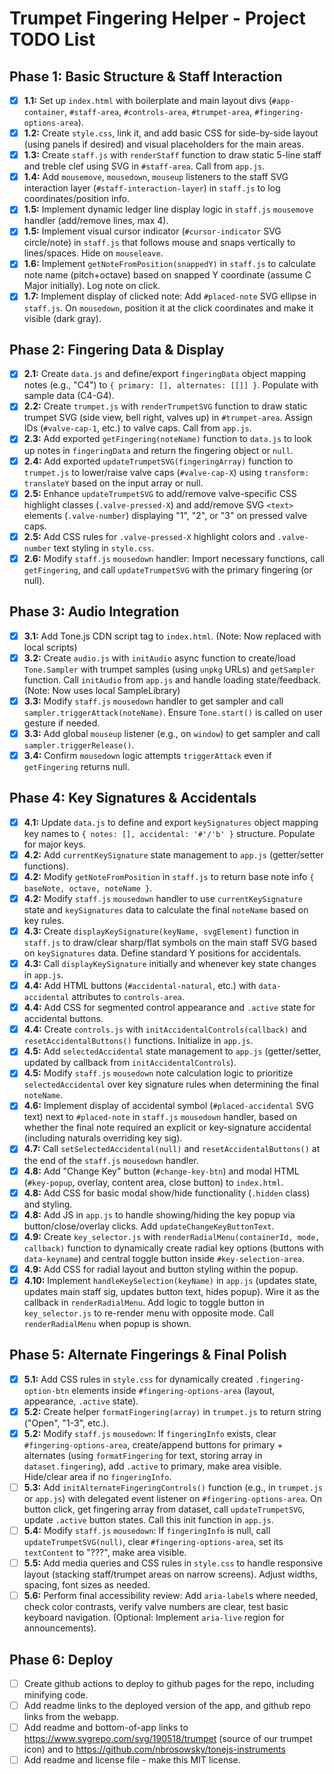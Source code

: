 # Trumpet Fingering Helper - Project TODO List

## Phase 1: Basic Structure & Staff Interaction

* [X] **1.1:** Set up `index.html` with boilerplate and main layout divs (`#app-container`, `#staff-area`, `#controls-area`, `#trumpet-area`, `#fingering-options-area`).
* [X] **1.2:** Create `style.css`, link it, and add basic CSS for side-by-side layout (using panels if desired) and visual placeholders for the main areas.
* [X] **1.3:** Create `staff.js` with `renderStaff` function to draw static 5-line staff and treble clef using SVG in `#staff-area`. Call from `app.js`.
* [X] **1.4:** Add `mousemove`, `mousedown`, `mouseup` listeners to the staff SVG interaction layer (`#staff-interaction-layer`) in `staff.js` to log coordinates/position info.
* [X] **1.5:** Implement dynamic ledger line display logic in `staff.js` `mousemove` handler (add/remove lines, max 4).
* [X] **1.5:** Implement visual cursor indicator (`#cursor-indicator` SVG circle/note) in `staff.js` that follows mouse and snaps vertically to lines/spaces. Hide on `mouseleave`.
* [X] **1.6:** Implement `getNoteFromPosition(snappedY)` in `staff.js` to calculate note name (pitch+octave) based on snapped Y coordinate (assume C Major initially). Log note on click.
* [X] **1.7:** Implement display of clicked note: Add `#placed-note` SVG ellipse in `staff.js`. On `mousedown`, position it at the click coordinates and make it visible (dark gray).

## Phase 2: Fingering Data & Display

* [X] **2.1:** Create `data.js` and define/export `fingeringData` object mapping notes (e.g., "C4") to `{ primary: [], alternates: [[]] }`. Populate with sample data (C4-G4).
* [X] **2.2:** Create `trumpet.js` with `renderTrumpetSVG` function to draw static trumpet SVG (side view, bell right, valves up) in `#trumpet-area`. Assign IDs (`#valve-cap-1`, etc.) to valve caps. Call from `app.js`.
* [X] **2.3:** Add exported `getFingering(noteName)` function to `data.js` to look up notes in `fingeringData` and return the fingering object or `null`.
* [X] **2.4:** Add exported `updateTrumpetSVG(fingeringArray)` function to `trumpet.js` to lower/raise valve caps (`#valve-cap-X`) using `transform: translateY` based on the input array or null.
* [X] **2.5:** Enhance `updateTrumpetSVG` to add/remove valve-specific CSS highlight classes (`.valve-pressed-X`) and add/remove SVG `<text>` elements (`.valve-number`) displaying "1", "2", or "3" on pressed valve caps.
* [X] **2.5:** Add CSS rules for `.valve-pressed-X` highlight colors and `.valve-number` text styling in `style.css`.
* [X] **2.6:** Modify `staff.js` `mousedown` handler: Import necessary functions, call `getFingering`, and call `updateTrumpetSVG` with the primary fingering (or null).

## Phase 3: Audio Integration

* [X] **3.1:** Add Tone.js CDN script tag to `index.html`. (Note: Now replaced with local scripts)
* [X] **3.2:** Create `audio.js` with `initAudio` async function to create/load `Tone.Sampler` with trumpet samples (using `unpkg` URLs) and `getSampler` function. Call `initAudio` from `app.js` and handle loading state/feedback. (Note: Now uses local SampleLibrary)
* [X] **3.3:** Modify `staff.js` `mousedown` handler to get sampler and call `sampler.triggerAttack(noteName)`. Ensure `Tone.start()` is called on user gesture if needed.
* [X] **3.3:** Add global `mouseup` listener (e.g., on `window`) to get sampler and call `sampler.triggerRelease()`.
* [X] **3.4:** Confirm `mousedown` logic attempts `triggerAttack` even if `getFingering` returns null.

## Phase 4: Key Signatures & Accidentals

* [X] **4.1:** Update `data.js` to define and export `keySignatures` object mapping key names to `{ notes: [], accidental: '#'/'b' }` structure. Populate for major keys.
* [X] **4.2:** Add `currentKeySignature` state management to `app.js` (getter/setter functions).
* [X] **4.2:** Modify `getNoteFromPosition` in `staff.js` to return base note info `{ baseNote, octave, noteName }`.
* [X] **4.2:** Modify `staff.js` `mousedown` handler to use `currentKeySignature` state and `keySignatures` data to calculate the final `noteName` based on key rules.
* [X] **4.3:** Create `displayKeySignature(keyName, svgElement)` function in `staff.js` to draw/clear sharp/flat symbols on the main staff SVG based on `keySignatures` data. Define standard Y positions for accidentals.
* [X] **4.3:** Call `displayKeySignature` initially and whenever key state changes in `app.js`.
* [X] **4.4:** Add HTML buttons (`#accidental-natural`, etc.) with `data-accidental` attributes to `controls-area`.
* [X] **4.4:** Add CSS for segmented control appearance and `.active` state for accidental buttons.
* [X] **4.4:** Create `controls.js` with `initAccidentalControls(callback)` and `resetAccidentalButtons()` functions. Initialize in `app.js`.
* [X] **4.5:** Add `selectedAccidental` state management to `app.js` (getter/setter, updated by callback from `initAccidentalControls`).
* [X] **4.5:** Modify `staff.js` `mousedown` note calculation logic to prioritize `selectedAccidental` over key signature rules when determining the final `noteName`.
* [X] **4.6:** Implement display of accidental symbol (`#placed-accidental` SVG text) next to `#placed-note` in `staff.js` `mousedown` handler, based on whether the final note required an explicit or key-signature accidental (including naturals overriding key sig).
* [X] **4.7:** Call `setSelectedAccidental(null)` and `resetAccidentalButtons()` at the end of the `staff.js` `mousedown` handler.
* [X] **4.8:** Add "Change Key" button (`#change-key-btn`) and modal HTML (`#key-popup`, overlay, content area, close button) to `index.html`.
* [X] **4.8:** Add CSS for basic modal show/hide functionality (`.hidden` class) and styling.
* [X] **4.8:** Add JS in `app.js` to handle showing/hiding the key popup via button/close/overlay clicks. Add `updateChangeKeyButtonText`.
* [X] **4.9:** Create `key_selector.js` with `renderRadialMenu(containerId, mode, callback)` function to dynamically create radial key options (buttons with `data-keyname`) and central toggle button inside `#key-selection-area`.
* [X] **4.9:** Add CSS for radial layout and button styling within the popup.
* [X] **4.10:** Implement `handleKeySelection(keyName)` in `app.js` (updates state, updates main staff sig, updates button text, hides popup). Wire it as the callback in `renderRadialMenu`. Add logic to toggle button in `key_selector.js` to re-render menu with opposite mode. Call `renderRadialMenu` when popup is shown.

## Phase 5: Alternate Fingerings & Final Polish

* [X] **5.1:** Add CSS rules in `style.css` for dynamically created `.fingering-option-btn` elements inside `#fingering-options-area` (layout, appearance, `.active` state).
* [X] **5.2:** Create helper `formatFingering(array)` in `trumpet.js` to return string ("Open", "1-3", etc.).
* [X] **5.2:** Modify `staff.js` `mousedown`: If `fingeringInfo` exists, clear `#fingering-options-area`, create/append buttons for primary + alternates (using `formatFingering` for text, storing array in `dataset.fingering`), add `.active` to primary, make area visible. Hide/clear area if no `fingeringInfo`.
* [ ] **5.3:** Add `initAlternateFingeringControls()` function (e.g., in `trumpet.js` or `app.js`) with delegated event listener on `#fingering-options-area`. On button click, get fingering array from dataset, call `updateTrumpetSVG`, update `.active` button states. Call this init function in `app.js`.
* [ ] **5.4:** Modify `staff.js` `mousedown`: If `fingeringInfo` is null, call `updateTrumpetSVG(null)`, clear `#fingering-options-area`, set its `textContent` to "???", make area visible.
* [ ] **5.5:** Add media queries and CSS rules in `style.css` to handle responsive layout (stacking staff/trumpet areas on narrow screens). Adjust widths, spacing, font sizes as needed.
* [ ] **5.6:** Perform final accessibility review: Add `aria-label`s where needed, check color contrasts, verify valve numbers are clear, test basic keyboard navigation. (Optional: Implement `aria-live` region for announcements).

## Phase 6: Deploy

* [ ] Create github actions to deploy to github pages for the repo, including minifying code.
* [ ] Add readme links to the deployed version of the app, and github repo links from the webapp.
* [ ] Add readme and bottom-of-app links to https://www.svgrepo.com/svg/190518/trumpet (source of our trumpet icon) and to https://github.com/nbrosowsky/tonejs-instruments
* [ ] Add readme and license file - make this MIT license.
